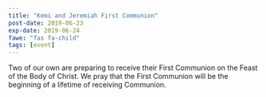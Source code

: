 ```yaml
---
title: "Kemi and Jeremiah First Communion"
post-date: 2019-06-23
exp-date: 2019-06-24
fawe: "fas fa-child"
tags: [event]
---
```

Two of our own are preparing to receive their First Communion on the Feast of the Body of Christ. We pray that the First Communion will be the beginning of a lifetime of receiving Communion.